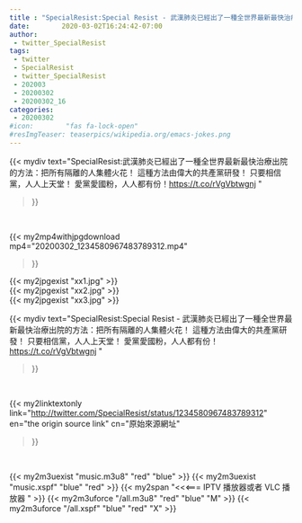 ```yaml
---
title : "SpecialResist:Special Resist - 武漢肺炎已經出了一種全世界最新最快治療出院的方法：把所有隔離的人集體火花！   這種方法由偉大的共產黨研發！ 只要相信黨，人人上天堂！ 愛黨愛國粉，人人都有份！https://t.co/rVgVbtwgnj "
date:        2020-03-02T16:24:42-07:00
author:
 - twitter_SpecialResist
tags:
 - twitter
 - SpecialResist
 - twitter_SpecialResist
 - 202003
 - 20200302
 - 20200302_16
categories:
 - 20200302
#icon:        "fas fa-lock-open"
#resImgTeaser: teaserpics/wikipedia.org/emacs-jokes.png
---
```


{{< mydiv text="SpecialResist:武漢肺炎已經出了一種全世界最新最快治療出院的方法：把所有隔離的人集體火花！   這種方法由偉大的共產黨研發！ 只要相信黨，人人上天堂！ 愛黨愛國粉，人人都有份！https://t.co/rVgVbtwgnj "
>}}
<br>


{{< my2mp4withjpgdownload mp4="20200302_1234580967483789312.mp4"
>}}

{{< my2jpgexist "xx1.jpg" >}}<br>
{{< my2jpgexist "xx2.jpg" >}}<br>
{{< my2jpgexist "xx3.jpg" >}}<br>



{{< mydiv text="SpecialResist:Special Resist - 武漢肺炎已經出了一種全世界最新最快治療出院的方法：把所有隔離的人集體火花！   這種方法由偉大的共產黨研發！ 只要相信黨，人人上天堂！ 愛黨愛國粉，人人都有份！https://t.co/rVgVbtwgnj "
>}}
<br>

{{< my2linktextonly link="http://twitter.com/SpecialResist/status/1234580967483789312"
en="the origin source link" cn="原始來源網址"
>}}


<br>

{{< my2m3uexist "music.m3u8" "red"  "blue" >}} {{< my2m3uexist "music.xspf" "blue" "red"  >}} {{< my2span "<<<=== IPTV 播放器或者 VLC 播放器 " >}} {{< my2m3uforce "/all.m3u8" "red"  "blue" "M" >}} {{< my2m3uforce "/all.xspf" "blue" "red"  "X" >}} 
